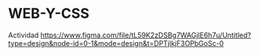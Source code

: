 # WEB-Y-CSS
Actividad
https://www.figma.com/file/tL59K2zDSBg7WAGjlE6h7u/Untitled?type=design&node-id=0-1&mode=design&t=DPTjlkjF3OPbGoSc-0
